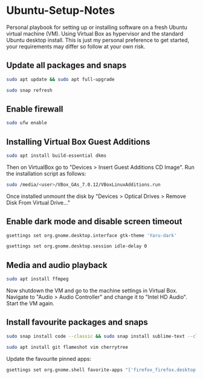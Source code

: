 # Ubuntu-Setup-Notes
Personal playbook for setting up or installing software on a fresh Ubuntu virtual machine (VM). Using Virtual Box as hypervisor and the standard Ubuntu desktop install. This is just my personal preference to get started, your requirements may differ so follow at your own risk.

## Update all packages and snaps

```bash
sudo apt update && sudo apt full-upgrade
```
```bash
sudo snap refresh
```

## Enable firewall

```bash
sudo ufw enable
```

## Installing Virtual Box Guest Additions

```bash
sudo apt install build-essential dkms
```
Then on VirtualBox go to "Devices > Insert Guest Additions CD Image". Run the installation script as follows:

```bash
sudo /media/<user>/VBox_GAs_7.0.12/VBoxLinuxAdditions.run
```
Once installed unmount the disk by "Devices > Optical Drives > Remove Disk From Virtual Drive..."

## Enable dark mode and disable screen timeout 

```bash
gsettings set org.gnome.desktop.interface gtk-theme 'Yaru-dark'
```
```bash
gsettings set org.gnome.desktop.session idle-delay 0
```

## Media and audio playback

```bash
sudo apt install ffmpeg
```
Now shutdown the VM and go to the machine settings in Virtual Box. Navigate to "Audio > Audio Controller" and change it to "Intel HD Audio". Start the VM again.

## Install favourite packages and snaps

```bash
sudo snap install code --classic && sudo snap install sublime-text --classic
```
```bash
sudo apt install git flameshot vim cherrytree
```
Update the favourite pinned apps:
```bash
gsettings set org.gnome.shell favorite-apps "['firefox_firefox.desktop', 'org.gnome.Nautilus.desktop', 'code_code.desktop', 'cherrytree.desktop', 'org.flameshot.Flameshot.desktop', 'sublime-text_subl.desktop']"
```
